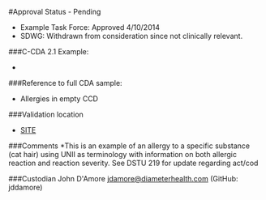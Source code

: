 #Approval Status - Pending
* Example Task Force: Approved 4/10/2014
* SDWG: Withdrawn from consideration since not clinically relevant.

###C-CDA 2.1 Example: 
* <add templates included in example>

###Reference to full CDA sample:
* Allergies in empty CCD

###Validation location
* [SITE](https://sitenv.org/c-cda-validator)

###Comments
*This is an example of an allergy to a specific substance (cat hair) using UNII as terminology with information on both allergic reaction and reaction severity. See DSTU 219 for update regarding act/cod

###Custodian
John D'Amore jdamore@diameterhealth.com (GitHub: jddamore)
